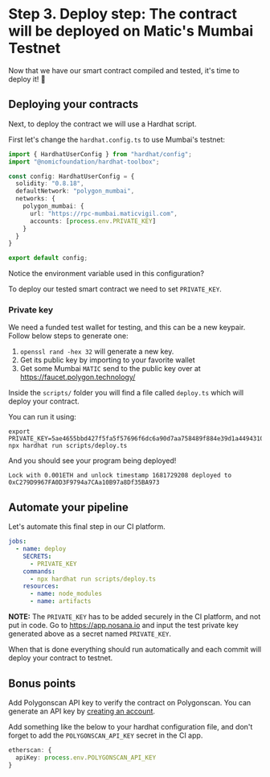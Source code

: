 # Step 3. Deploy step: The contract will be deployed on Matic's Mumbai Testnet

Now that we have our smart contract compiled and tested, it's time to deploy it! 🚀

## Deploying your contracts

Next, to deploy the contract we will use a Hardhat script.

First let's change the `hardhat.config.ts` to use Mumbai's testnet:

```typescript
import { HardhatUserConfig } from "hardhat/config";
import "@nomicfoundation/hardhat-toolbox";

const config: HardhatUserConfig = {
  solidity: "0.8.18",
  defaultNetwork: "polygon_mumbai",
  networks: {
    polygon_mumbai: {
      url: "https://rpc-mumbai.maticvigil.com",
      accounts: [process.env.PRIVATE_KEY]
    }
  }
}

export default config;
```

Notice the environment variable used in this configuration?

To deploy our tested smart contract we need to set `PRIVATE_KEY`.

### Private key

We need a funded test wallet for testing, and this can be a new keypair.
Follow below steps to generate one:

1. `openssl rand -hex 32` will generate a new key.
2. Get its public key by importing to your favorite wallet
3. Get some Mumbai `MATIC` send to the public key over at https://faucet.polygon.technology/

Inside the `scripts/` folder you will find a file called `deploy.ts` which will deploy your contract.

You can run it using:

```shell
export PRIVATE_KEY=5ae4655bbd427f5fa5f57696f6dc6a90d7aa758489f884e39d1a44943104bac1
npx hardhat run scripts/deploy.ts
```

And you should see your program being deployed!

```
Lock with 0.001ETH and unlock timestamp 1681729208 deployed to 0xC279D9967FA0D3F9794a7CAa10B97a8Df35BA973
```

## Automate your pipeline

Let's automate this final step in our CI platform.

```yaml
jobs:
  - name: deploy
    SECRETS:
      - PRIVATE_KEY
    commands:
      - npx hardhat run scripts/deploy.ts
    resources:
      - name: node_modules
      - name: artifacts
```

**NOTE:**  The `PRIVATE_KEY` has to be added securely in the CI platform, and not put in code. 
Go to https://app.nosana.io and input the test private key generated above as a secret named `PRIVATE_KEY`.

When that is done everything should run automatically and each commit will deploy your contract to testnet.

## Bonus points

Add Polygonscan API key to verify the contract on Polygonscan. 
You can generate an API key by [creating an account](https://polygonscan.com/register).

Add something like the below to your hardhat configuration file,
and don't forget to add the `POLYGONSCAN_API_KEY` secret in the CI app.

```typescript
etherscan: {
  apiKey: process.env.POLYGONSCAN_API_KEY
}
```
